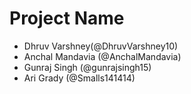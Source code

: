 # Project Name
- Dhruv Varshney(@DhruvVarshney10)
- Anchal Mandavia (@AnchalMandavia)
- Gunraj Singh (@gunrajsingh15)
- Ari Grady (@Smalls141414)
